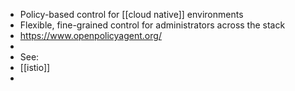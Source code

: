 - Policy-based control for [[cloud native]] environments
- Flexible, fine-grained control for administrators across the stack
- https://www.openpolicyagent.org/
-
- See:
- [[istio]]
-